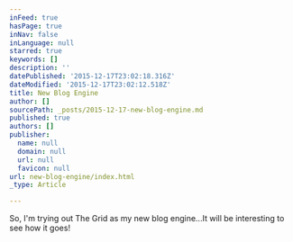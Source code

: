 ```yaml
---
inFeed: true
hasPage: true
inNav: false
inLanguage: null
starred: true
keywords: []
description: ''
datePublished: '2015-12-17T23:02:18.316Z'
dateModified: '2015-12-17T23:02:12.518Z'
title: New Blog Engine
author: []
sourcePath: _posts/2015-12-17-new-blog-engine.md
published: true
authors: []
publisher:
  name: null
  domain: null
  url: null
  favicon: null
url: new-blog-engine/index.html
_type: Article

---
```

So, I'm trying out The Grid as my new blog engine...It will be interesting to see how it goes!
